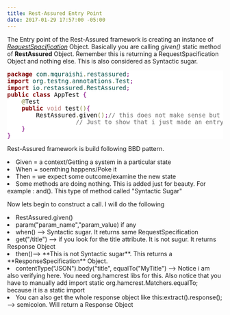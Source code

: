 ```yaml
---
title: Rest-Assured Entry Point
date: 2017-01-29 17:57:00 -05:00
---
```


The Entry point of the Rest-Assured framework is creating an instance of *<u>RequestSpacification</u>* Object. Basically you are calling *given()* static method of **RestAssured** Object. Remember this is returning a RequestSpacification Object and nothing else. This is also considered as Syntactic sugar. 
<p>
<pre style='color:#000000;background:#ffffff;'><span style='color:#800000; font-weight:bold; '>package</span><span style='color:#004a43; '> com</span><span style='color:#808030; '>.</span><span style='color:#004a43; '>mquraishi</span><span style='color:#808030; '>.</span><span style='color:#004a43; '>restassured</span><span style='color:#800080; '>;</span>
<span style='color:#800000; font-weight:bold; '>import</span><span style='color:#004a43; '> org</span><span style='color:#808030; '>.</span><span style='color:#004a43; '>testng</span><span style='color:#808030; '>.</span><span style='color:#004a43; '>annotations</span><span style='color:#808030; '>.</span><span style='color:#004a43; '>Test</span><span style='color:#800080; '>;</span>
<span style='color:#800000; font-weight:bold; '>import</span><span style='color:#004a43; '> io</span><span style='color:#808030; '>.</span><span style='color:#004a43; '>restassured</span><span style='color:#808030; '>.</span><span style='color:#004a43; '>RestAssured</span><span style='color:#800080; '>;</span>
<span style='color:#800000; font-weight:bold; '>public</span> <span style='color:#800000; font-weight:bold; '>class</span> AppTest <span style='color:#800080; '>{</span>
	<span style='color:#808030; '>@</span>Test
	<span style='color:#800000; font-weight:bold; '>public</span> <span style='color:#bb7977; '>void</span> test<span style='color:#808030; '>(</span><span style='color:#808030; '>)</span><span style='color:#800080; '>{</span>
		RestAssured<span style='color:#808030; '>.</span>given<span style='color:#808030; '>(</span><span style='color:#808030; '>)</span><span style='color:#800080; '>;</span><span style='color:#696969; '>// this does not make sense but </span>
				   <span style='color:#696969; '>// Just to show that i just made an entry point</span>
	<span style='color:#800080; '>}</span>
<span style='color:#800080; '>}</span>
</pre>
</p>
<p> Rest-Assured framework is build following BBD pattern.</p>
<p><li> Given = a context/Getting a system in a particular state</li>
<li>When = soemthing happens/Poke it</li>
<li>Then = we expect some outcome/examine the new state</li>
<li>Some methods are doing nothing. This is added just for beauty. For example : and(). This type of method called "Syntactic Sugar"</li>
</p> 
<p> Now lets begin to construct a call. I will do the following</p>
<li>RestAssured.given()</li>
<li>param("param_name","param_value) if any</li>
<li>when() --> Syntactic sugar. It returns same RequestSpecification</li>
<li>get("/title") --> if you look for the title attribute. It is not sugur. It returns Response Object</li>
<li> then()--> **This is not Syntactic sugar**. This returns a **ResponseSpecification** Object.</li>
<li>contentType("JSON").body("title", equalTo("MyTitle") --> Notice i am also verifying here. You need org.hamcrest libs  for this. Also notice that you have to manually add import static org.hamcrest.Matchers.equalTo; because it is a static import</li>
<li>You can also get the whole response object like this:extract().response(); --> semicolon. Will return a Response Object</li>
  